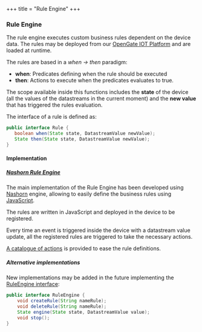 +++
title = "Rule Engine"
+++

### Rule Engine

The rule engine executes custom business rules dependent on the device data. The rules may be deployed from our
[OpenGate IOT Platform](https://www.amplia-iiot.com/iot-platform/) and are loaded at runtime.

The rules are based in a _when -> then_ paradigm:

* __when__: Predicates defining when the rule should be executed
* __then__: Actions to execute when the predicates evaluates to true.

 The scope available inside this functions includes the __state__ of the device (all the values of the datastreams in
 the current moment) and the __new value__ that has triggered the rules evaluation.

 The interface of a rule is defined as:

 ```java
public interface Rule {
    boolean when(State state, DatastreamValue newValue);
    State then(State state, DatastreamValue newValue);
}
```

#### Implementation

##### [Nashorn Rule Engine](nashorn)

The main implementation of the Rule Engine has been developed using [Nashorn](https://docs.oracle.com/javase/8/docs/technotes/guides/scripting/nashorn/api.html)
engine, allowing to easily define the business rules using [JavaScript](https://en.wikipedia.org/wiki/JavaScript).

The rules are written in JavaScript and deployed in the device to be registered.

Every time an event is triggered inside the device with a datastream value update, all the registered rules are triggered to take the necessary actions.

[A catalogue of actions](utils) is provided to ease the rule definitions.

##### Alternative implementations

New implementations may be added in the future implementing the [RuleEngine interface](https://github.com/amplia-iiot/oda/tree/master/oda-ruleengine/api):

```java
public interface RuleEngine { 
    void createRule(String nameRule);
    void deleteRule(String nameRule);
    State engine(State state, DatastreamValue value);
    void stop();
}
```
